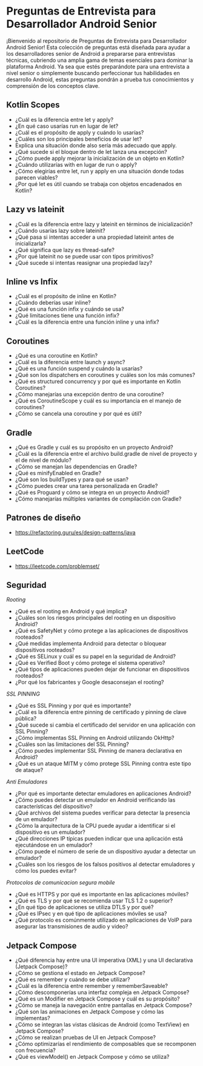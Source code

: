# Preguntas de Entrevista para Desarrollador Android Senior
¡Bienvenido al repositorio de Preguntas de Entrevista para Desarrollador Android Senior! Esta colección de preguntas está diseñada para ayudar a los desarrolladores senior de Android a prepararse para entrevistas técnicas, cubriendo una amplia gama de temas esenciales para dominar la plataforma Android. Ya sea que estés preparándote para una entrevista a nivel senior o simplemente buscando perfeccionar tus habilidades en desarrollo Android, estas preguntas pondrán a prueba tus conocimientos y comprensión de los conceptos clave.

## Kotlin Scopes
- ¿Cuál es la diferencia entre let y apply?
- ¿En qué caso usarías run en lugar de let?
- ¿Cuál es el propósito de apply y cuándo lo usarías?
- ¿Cuáles son los principales beneficios de usar let?
- Explica una situación donde also sería más adecuado que apply.
- ¿Qué sucede si el bloque dentro de let lanza una excepción?
- ¿Cómo puede apply mejorar la inicialización de un objeto en Kotlin?
- ¿Cuándo utilizarías with en lugar de run o apply?
- ¿Cómo elegirías entre let, run y apply en una situación donde todas parecen viables?
- ¿Por qué let es útil cuando se trabaja con objetos encadenados en Kotlin?

## Lazy vs lateinit
- ¿Cuál es la diferencia entre lazy y lateinit en términos de inicialización?
- ¿Cuándo usarías lazy sobre lateinit?
- ¿Qué pasa si intentas acceder a una propiedad lateinit antes de inicializarla?
- ¿Qué significa que lazy es thread-safe?
- ¿Por qué lateinit no se puede usar con tipos primitivos?
- ¿Qué sucede si intentas reasignar una propiedad lazy?

## Inline vs Infix
- ¿Cuál es el propósito de inline en Kotlin?
- ¿Cuándo deberías usar inline?
- ¿Qué es una función infix y cuándo se usa?
- ¿Qué limitaciones tiene una función infix?
- ¿Cuál es la diferencia entre una función inline y una infix?

## Coroutines
- ¿Qué es una coroutine en Kotlin?
- ¿Cuál es la diferencia entre launch y async?
- ¿Qué es una función suspend y cuándo la usarías?
- ¿Qué son los dispatchers en coroutines y cuáles son los más comunes?
- ¿Qué es structured concurrency y por qué es importante en Kotlin Coroutines?
- ¿Cómo manejarías una excepción dentro de una coroutine?
- ¿Qué es CoroutineScope y cuál es su importancia en el manejo de coroutines?
- ¿Cómo se cancela una coroutine y por qué es útil?

## Gradle
- ¿Qué es Gradle y cuál es su propósito en un proyecto Android?
- ¿Cuál es la diferencia entre el archivo build.gradle de nivel de proyecto y el de nivel de módulo?
- ¿Cómo se manejan las dependencias en Gradle?
- ¿Qué es minifyEnabled en Gradle?
- ¿Qué son los buildTypes y para qué se usan?
- ¿Cómo puedes crear una tarea personalizada en Gradle?
- ¿Qué es Proguard y cómo se integra en un proyecto Android?
- ¿Cómo manejarías múltiples variantes de compilación con Gradle?

## Patrones de diseño
- https://refactoring.guru/es/design-patterns/java

## LeetCode
- https://leetcode.com/problemset/
  
## Seguridad
_Rooting_
- ¿Qué es el rooting en Android y qué implica?
- ¿Cuáles son los riesgos principales del rooting en un dispositivo Android?
- ¿Qué es SafetyNet y cómo protege a las aplicaciones de dispositivos rooteados?
- ¿Qué medidas implementa Android para detectar o bloquear dispositivos rooteados?
- ¿Qué es SELinux y cuál es su papel en la seguridad de Android?
- ¿Qué es Verified Boot y cómo protege el sistema operativo?
- ¿Qué tipos de aplicaciones pueden dejar de funcionar en dispositivos rooteados?
- ¿Por qué los fabricantes y Google desaconsejan el rooting?

_SSL PINNING_
- ¿Qué es SSL Pinning y por qué es importante?
- ¿Cuál es la diferencia entre pinning de certificado y pinning de clave pública?
- ¿Qué sucede si cambia el certificado del servidor en una aplicación con SSL Pinning?
- ¿Cómo implementas SSL Pinning en Android utilizando OkHttp?
- ¿Cuáles son las limitaciones del SSL Pinning?
- ¿Cómo puedes implementar SSL Pinning de manera declarativa en Android?
- ¿Qué es un ataque MITM y cómo protege SSL Pinning contra este tipo de ataque?

_Anti Emuladores_
- ¿Por qué es importante detectar emuladores en aplicaciones Android?
- ¿Cómo puedes detectar un emulador en Android verificando las características del dispositivo?
- ¿Qué archivos del sistema puedes verificar para detectar la presencia de un emulador?
- ¿Cómo la arquitectura de la CPU puede ayudar a identificar si el dispositivo es un emulador?
- ¿Qué direcciones IP típicas pueden indicar que una aplicación está ejecutándose en un emulador?
- ¿Cómo puede el número de serie de un dispositivo ayudar a detectar un emulador?
- ¿Cuáles son los riesgos de los falsos positivos al detectar emuladores y cómo los puedes evitar?

_Protocolos de comunicacion segura mobile_
- ¿Qué es HTTPS y por qué es importante en las aplicaciones móviles?
- ¿Qué es TLS y por qué se recomienda usar TLS 1.2 o superior?
- ¿En qué tipo de aplicaciones se utiliza DTLS y por qué?
- ¿Qué es IPsec y en qué tipo de aplicaciones móviles se usa?
- ¿Qué protocolo es comúnmente utilizado en aplicaciones de VoIP para asegurar las transmisiones de audio y video?

## Jetpack Compose
- ¿Qué diferencia hay entre una UI imperativa (XML) y una UI declarativa (Jetpack Compose)?
- ¿Cómo se gestiona el estado en Jetpack Compose?
- ¿Qué es remember y cuándo se debe utilizar?
- ¿Cuál es la diferencia entre remember y rememberSaveable?
- ¿Cómo descomponerías una interfaz compleja en Jetpack Compose?
- ¿Qué es un Modifier en Jetpack Compose y cuál es su propósito?
- ¿Cómo se maneja la navegación entre pantallas en Jetpack Compose?
- ¿Qué son las animaciones en Jetpack Compose y cómo las implementas?
- ¿Cómo se integran las vistas clásicas de Android (como TextView) en Jetpack Compose?
- ¿Cómo se realizan pruebas de UI en Jetpack Compose?
- ¿Cómo optimizarías el rendimiento de composables que se recomponen con frecuencia?
- ¿Qué es viewModel() en Jetpack Compose y cómo se utiliza?



